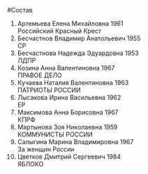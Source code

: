 #Состав
1. Артемьева Елена Михайловна 1961   
    Российский Красный Крест
2. Бесчастнов Владимир Анатольевич 1955   
    СР
3. Бесчастнова Надежда Эдуардовна 1953   
    ЛДПР
4. Козина Анна Валентиновна 1967   
    ПРАВОЕ ДЕЛО
5. Кучаева Наталия Валентиновна 1963   
    ПАТРИОТЫ РОССИИ
6. Лысакова Ирина Васильевна 1962   
    ЕР
7. Максимова Анна Борисовна 1967   
    КПРФ
8. Мартынова Зоя Николаевна 1959   
    КОММУНИСТЫ РОССИИ
9. Салыгина Марина Владимировна 1967   
    За женщин России
10. Цветков Дмитрий Сергеевич 1984   
    ЯБЛОКО
